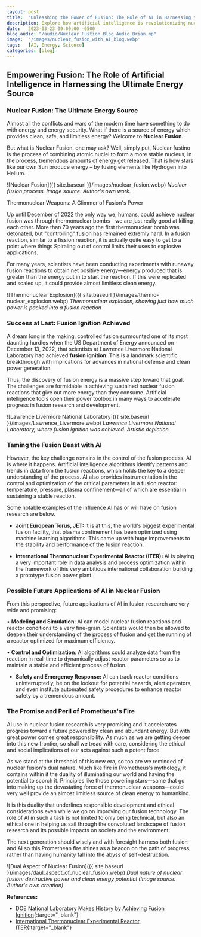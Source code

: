 ```yaml
---
layout: post
title:  "Unleashing the Power of Fusion: The Role of AI in Harnessing the Ultimate Energy Source"
description: Explore how artificial intelligence is revolutionizing nuclear fusion research, bringing us closer to unlimited clean energy and reshaping the future of power generation.
date:   2023-03-23 09:00:00 -0500
blog_audio: "/audio/Nuclear_Fustion_Blog_Audio_Brian.mp"
image:  '/images/nuclear_fusion_with_AI_blog.webp'
tags:   [AI, Energy, Science]
categories: [blog]
---
```


## Empowering Fusion: The Role of Artificial Intelligence in Harnessing the Ultimate Energy Source

### Nuclear Fusion: The Ultimate Energy Source

Almost all the conflicts and wars of the modern time have something to do with energy and energy security. What if there is a source of energy which provides clean, safe, and limitless energy? Welcome to **Nuclear Fusion**.

But what is Nuclear Fusion, one may ask? Well, simply put, Nuclear fustino is the process of combining atomic nuclei to form a more stable nucleus; in the process, tremendous amounts of energy get released. That is how stars like our own Sun produce energy – by fusing elements like Hydrogen into Helium.

![Nuclear Fusion]({{ site.baseurl }}/images/nuclear_fusion.webp)
*Nuclear fusion process. Image source: Author's own work.*

Thermonuclear Weapons: A Glimmer of Fusion's Power

Up until December of 2022 the only way we, humans, could achieve nuclear fusion was through thermonuclear bombs - we are just really good at killing each other.  More than 70 years ago the first thermonuclear bomb was detonated, but "controlling" fusion has remained extremly hard. In a fusion reaction, similar to a fission reaction, it is actually quite easy to get to a point where things Spiraling out of control limits their uses to explosive applications.

For many years, scientists have been conducting experiments with runaway fusion reactions to obtain net positive energy—energy produced that is greater than the energy put in to start the reaction. If this were replicated and scaled up, it could provide almost limitless clean energy.

![Thermonuclear Explosion]({{ site.baseurl }}/images/thermo-nuclear_explosion.webp)
*Thermonuclear explosion, showing just how much power is packed into a fusion reaction*

### Success at Last: Fusion Ignition Achieved

A dream long in the making, controlled fusion surmounted one of its most daunting hurdles when the US Department of Energy announced on December 13, 2022, that scientists at Lawrence Livermore National Laboratory had achieved **fusion ignition**. This is a landmark scientific breakthrough with implications for advances in national defense and clean power generation.

Thus, the discovery of fusion energy is a massive step toward that goal. The challenges are formidable in achieving sustained nuclear fusion reactions that give out more energy than they consume. Artificial intelligence tools open their power toolbox in many ways to accelerate progress in fusion research and development.

![Lawrence Livermore National Laboratory]({{ site.baseurl }}/images/Lawrence_Livermore.webp)
*Lawrence Livermore National Laboratory, where fusion ignition was achieved. Artistic depiction.*

### Taming the Fusion Beast with AI

However, the key challenge remains in the control of the fusion process. AI is where it happens. Artificial intelligence algorithms identify patterns and trends in data from the fusion reactions, which holds the key to a deeper understanding of the process. AI also provides instrumentation in the control and optimization of the critical parameters in a fusion reactor: temperature, pressure, plasma confinement—all of which are essential in sustaining a stable reaction.

Some notable examples of the influence AI has or will have on fusion research are below.

* **Joint European Torus, JET:** It is at this, the world's biggest experimental fusion facility, that plasma confinement has been optimized using machine learning algorithms. This came up with huge improvements to the stability and performance of the fusion reaction.

* **International Thermonuclear Experimental Reactor (ITER):** AI is playing a very important role in data analysis and process optimization within the framework of this very ambitious international collaboration building a prototype fusion power plant.

### Possible Future Applications of AI in Nuclear Fusion

From this perspective, future applications of AI in fusion research are very wide and promising:

• **Modeling and Simulation**: AI can model nuclear fusion reactions and reactor conditions to a very fine-grain. Scientists would then be allowed to deepen their understanding of the process of fusion and get the running of a reactor optimized for maximum efficiency.

• **Control and Optimization**: AI algorithms could analyze data from the reaction in real-time to dynamically adjust reactor parameters so as to maintain a stable and efficient process of fusion.

* **Safety and Emergency Response:** AI can track reactor conditions uninterruptedly, be on the lookout for potential hazards, alert operators, and even institute automated safety procedures to enhance reactor safety by a tremendous amount.

### The Promise and Peril of Prometheus's Fire

AI use in nuclear fusion research is very promising and it accelerates progress toward a future powered by clean and abundant energy. But with great power comes great responsibility. As much as we are getting deeper into this new frontier, so shall we tread with care, considering the ethical and social implications of our acts against such a potent force.

As we stand at the threshold of this new era, so too are we reminded of nuclear fusion's dual nature. Much like fire in Prometheus's mythology, it contains within it the duality of illuminating our world and having the potential to scorch it. Principles like those powering stars—same that go into making up the devastating force of thermonuclear weapons—could very well provide an almost limitless source of clean energy to humankind.

It is this duality that underlines responsible development and ethical considerations even while we go on improving our fusion technology. The role of AI in such a task is not limited to only being technical, but also an ethical one in helping us sail through the convoluted landscape of fusion research and its possible impacts on society and the environment.

The next generation should wisely and with foresight harness both fusion and AI so this Promethean fire shines as a beacon on the path of progress, rather than having humanity fall into the abyss of self-destruction.

![Dual Aspect of Nuclear Fusion]({{ site.baseurl }}/images/daul_aspect_of_nuclear_fusion.webp)
*Dual nature of nuclear fusion: destructive power and clean energy potential (Image source: Author's own creation)*

**References:**

* [DOE National Laboratory Makes History by Achieving Fusion Ignition](https://www.energy.gov/articles/doe-national-laboratory-makes-history-achieving-fusion-ignition){:target="_blank"}
* [International Thermonuclear Experimental Reactor, ITER](https://www.iter.org/){:target="_blank"}
